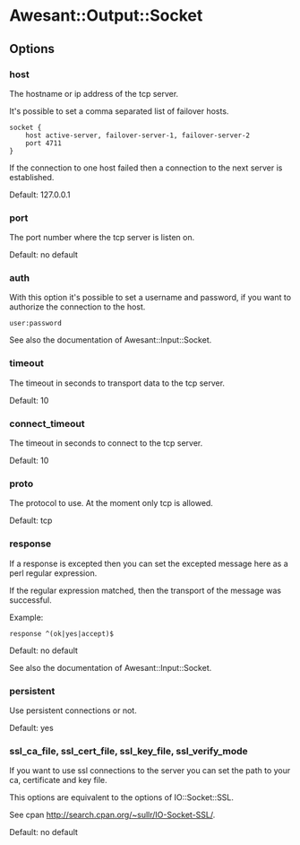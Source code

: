 # Awesant::Output::Socket

## Options

### host

The hostname or ip address of the tcp server.

It's possible to set a comma separated list of failover hosts.

    socket {
        host active-server, failover-server-1, failover-server-2
        port 4711
    }

If the connection to one host failed then a connection to the next server is established.

Default: 127.0.0.1

### port

The port number where the tcp server is listen on.

Default: no default

### auth

With this option it's possible to set a username and password, if you want to
authorize the connection to the host.

    user:password

See also the documentation of Awesant::Input::Socket.

### timeout

The timeout in seconds to transport data to the tcp server.

Default: 10

### connect_timeout

The timeout in seconds to connect to the tcp server.

Default: 10

### proto

The protocol to use. At the moment only tcp is allowed.

Default: tcp

### response

If a response is excepted then you can set the excepted message here as a perl regular expression.

If the regular expression matched, then the transport of the message was successful.

Example:

    response ^(ok|yes|accept)$

Default: no default

See also the documentation of Awesant::Input::Socket.

### persistent

Use persistent connections or not.

Default: yes

### ssl_ca_file, ssl_cert_file, ssl_key_file, ssl_verify_mode

If you want to use ssl connections to the server you can set the path to your ca, certificate and key file.

This options are equivalent to the options of IO::Socket::SSL.

See cpan http://search.cpan.org/~sullr/IO-Socket-SSL/.

Default: no default

